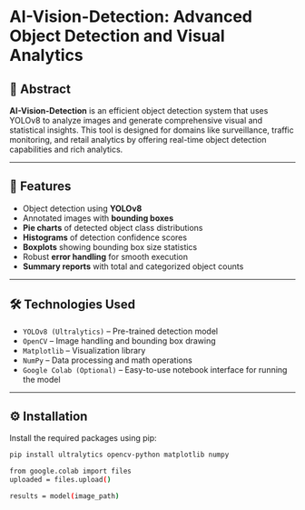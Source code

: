 # AI-Vision-Detection: Advanced Object Detection and Visual Analytics

## 📌 Abstract
**AI-Vision-Detection** is an efficient object detection system that uses YOLOv8 to analyze images and generate comprehensive visual and statistical insights. This tool is designed for domains like surveillance, traffic monitoring, and retail analytics by offering real-time object detection capabilities and rich analytics.

---

## 🚀 Features
- Object detection using **YOLOv8**
- Annotated images with **bounding boxes**
- **Pie charts** of detected object class distributions
- **Histograms** of detection confidence scores
- **Boxplots** showing bounding box size statistics
- Robust **error handling** for smooth execution
- **Summary reports** with total and categorized object counts

---

## 🛠️ Technologies Used
- `YOLOv8 (Ultralytics)` – Pre-trained detection model
- `OpenCV` – Image handling and bounding box drawing
- `Matplotlib` – Visualization library
- `NumPy` – Data processing and math operations
- `Google Colab (Optional)` – Easy-to-use notebook interface for running the model

---

## ⚙️ Installation
Install the required packages using pip:

```bash
pip install ultralytics opencv-python matplotlib numpy

from google.colab import files
uploaded = files.upload()

results = model(image_path)


